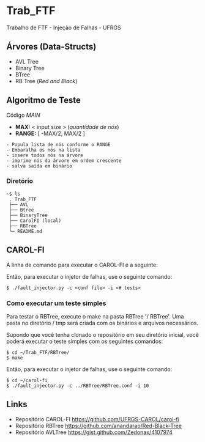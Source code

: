 # Trab_FTF
Trabalho de FTF - Injeção de Falhas - UFRGS

## Árvores (Data-Structs)
* AVL Tree
* Binary Tree
* BTree
* RB Tree (_Red and Black_)

## Algoritmo de Teste
Código _MAIN_
* __MAX:__ < input size > (_quantidade de nós_)
* __RANGE:__ \[  -MAX/2, MAX/2 \] 
```
- Popula lista de nós conforme o RANGE
- Embaralha os nós na lista 
- insere todos nós na árvore
- imprime nós da árvore em ordem crescente
- salva saída em binário
```
### Diretório 
```
~$ ls
 . Trab_FTF
 ├── AVL
 ├── Btree
 ├── BinaryTree
 ├── CarolFI (local)
 ├── RBTree
 └─ README.md
```

## CAROL-FI
A linha de comando para executar o CAROL-FI é a seguinte:

Então, para executar o injetor de falhas, use o seguinte comando:
```{r, engine='bash', code_block_name} 
$ ./fault_injector.py -c <conf file> -i <# tests>
```
### Como executar um teste simples
Para testar o RBTree, execute o make na pasta RBTree '/ RBTree'. Uma pasta no diretório / tmp será criada com os binários e arquivos necessários.

Supondo que você tenha clonado o repositório em seu diretório inicial, você poderá executar o teste simples com os seguintes comandos:
```{r, engine='bash', code_block_name} 
$ cd ~/Trab_FTF/RBTree/
$ make
```
Então, para executar o injetor de falhas, use o seguinte comando:
```{r, engine='bash', code_block_name} 
$ cd ~/carol-fi
$ ./fault_injector.py -c ../RBTree/RBTree.conf -i 10
```

## Links
* Repositório CAROL-FI <https://github.com/UFRGS-CAROL/carol-fi>
* Repositório RBTree <https://github.com/anandarao/Red-Black-Tree>
* Repositório AVLTree <https://gist.github.com/Zedonax/4107974>

